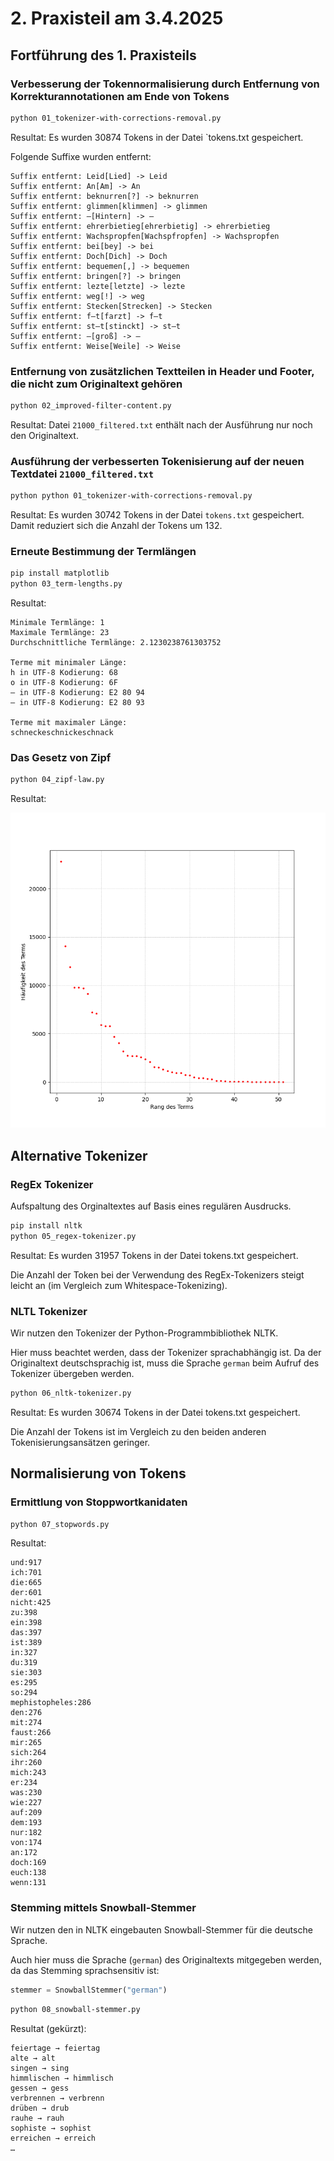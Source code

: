 # 2. Praxisteil am 3.4.2025

## Fortführung des 1. Praxisteils

### Verbesserung der Tokennormalisierung durch Entfernung von Korrekturannotationen am Ende von Tokens

```sh
python 01_tokenizer-with-corrections-removal.py
```

Resultat: Es wurden 30874 Tokens in der Datei `tokens.txt gespeichert.

Folgende Suffixe wurden entfernt:

```
Suffix entfernt: Leid[Lied] -> Leid
Suffix entfernt: An[Am] -> An
Suffix entfernt: beknurren[?] -> beknurren
Suffix entfernt: glimmen[klimmen] -> glimmen
Suffix entfernt: —[Hintern] -> —
Suffix entfernt: ehrerbietieg[ehrerbietig] -> ehrerbietieg
Suffix entfernt: Wachspropfen[Wachspfropfen] -> Wachspropfen
Suffix entfernt: bei[bey] -> bei
Suffix entfernt: Doch[Dich] -> Doch
Suffix entfernt: bequemen[,] -> bequemen
Suffix entfernt: bringen[?] -> bringen
Suffix entfernt: lezte[letzte] -> lezte
Suffix entfernt: weg[!] -> weg
Suffix entfernt: Stecken[Strecken] -> Stecken
Suffix entfernt: f—t[farzt] -> f—t
Suffix entfernt: st—t[stinckt] -> st—t
Suffix entfernt: —[groß] -> —
Suffix entfernt: Weise[Weile] -> Weise
```

### Entfernung von zusätzlichen Textteilen in Header und Footer, die nicht zum Originaltext gehören

```sh
python 02_improved-filter-content.py
```

Resultat: Datei `21000_filtered.txt` enthält nach der Ausführung nur noch den Originaltext.

### Ausführung der verbesserten Tokenisierung auf der neuen Textdatei `21000_filtered.txt`

```sh
python python 01_tokenizer-with-corrections-removal.py
```

Resultat: Es wurden 30742 Tokens in der Datei `tokens.txt` gespeichert. Damit reduziert sich die Anzahl der Tokens um 132.

### Erneute Bestimmung der Termlängen

```sh
pip install matplotlib
python 03_term-lengths.py
```

Resultat:

```
Minimale Termlänge: 1
Maximale Termlänge: 23
Durchschnittliche Termlänge: 2.1230238761303752

Terme mit minimaler Länge:
h in UTF-8 Kodierung: 68
o in UTF-8 Kodierung: 6F
— in UTF-8 Kodierung: E2 80 94
– in UTF-8 Kodierung: E2 80 93

Terme mit maximaler Länge:
schneckeschnickeschnack
```

### Das Gesetz von Zipf

```sh
python 04_zipf-law.py
```

Resultat:

![Zipf](04_zipf.png)

## Alternative Tokenizer

### RegEx Tokenizer

Aufspaltung des Orginaltextes auf Basis eines regulären Ausdrucks.

```sh
pip install nltk
python 05_regex-tokenizer.py
```

Resultat: Es wurden 31957 Tokens in der Datei tokens.txt gespeichert.

Die Anzahl der Token bei der Verwendung des RegEx-Tokenizers steigt leicht an (im Vergleich zum Whitespace-Tokenizing).

### NLTL Tokenizer

Wir nutzen den Tokenizer der Python-Programmbibliothek NLTK.

Hier muss beachtet werden, dass der Tokenizer sprachabhängig ist. Da der Originaltext deutschsprachig ist, muss die Sprache `german` beim Aufruf des Tokenizer übergeben werden.

```sh
python 06_nltk-tokenizer.py
```

Resultat: Es wurden 30674 Tokens in der Datei tokens.txt gespeichert.

Die Anzahl der Tokens ist im Vergleich zu den beiden anderen Tokenisierungsansätzen geringer.

## Normalisierung von Tokens

### Ermittlung von Stoppwortkanidaten

```sh
python 07_stopwords.py
```

Resultat:

```
und:917
ich:701
die:665
der:601
nicht:425
zu:398
ein:398
das:397
ist:389
in:327
du:319
sie:303
es:295
so:294
mephistopheles:286
den:276
mit:274
faust:266
mir:265
sich:264
ihr:260
mich:243
er:234
was:230
wie:227
auf:209
dem:193
nur:182
von:174
an:172
doch:169
euch:138
wenn:131
```

### Stemming mittels Snowball-Stemmer

Wir nutzen den in NLTK eingebauten Snowball-Stemmer für die deutsche Sprache.

Auch hier muss die Sprache (`german`) des Originaltexts mitgegeben werden, da das Stemming sprachsensitiv ist:

```python
stemmer = SnowballStemmer("german")
```

```sh
python 08_snowball-stemmer.py
```

Resultat (gekürzt):

```
feiertage → feiertag
alte → alt
singen → sing
himmlischen → himmlisch
gessen → gess
verbrennen → verbrenn
drüben → drub
rauhe → rauh
sophiste → sophist
erreichen → erreich
…
```